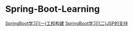 # Spring-Boot-Learning
[SpringBoot学习|(一)工程构建](https://cqjokers.top/note/2018/08/08/170f521.html)
[SpringBoot学习|(二)JSP的支持](https://cqjokers.top/note/2018/08/09/c7818a32.html)